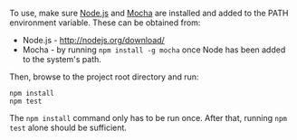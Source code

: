 To use, make sure [Node.js](http://nodejs.org) and [Mocha](http://mochajs.org/) are installed and added to the PATH environment variable. These can be obtained from:

* Node.js - http://nodejs.org/download/
* Mocha - by running `npm install -g mocha` once Node has been added to the system's path.

Then, browse to the project root directory and run:

```
npm install
npm test
```

The `npm install` command only has to be run once. After that, running `npm test` alone should be sufficient.